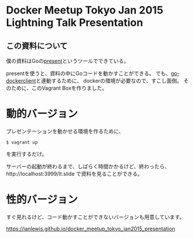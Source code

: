 #  Docker Meetup Tokyo Jan 2015 Lightning Talk Presentation

## この資料について

僕の資料はGoの[present](https://godoc.org/golang.org/x/tools/cmd/present)というツールでできている。

presentを使うと、資料の中にGoコードを動かすことができる。 
でも、[go-dockerclient](https://github.com/fsouza/go-dockerclient/)と連動するために、
dockerの環境が必要なので、すこし面倒。 そのために、このVagrant Boxを作りました。

# 動的バージョン

プレゼンテーションを動かせる環境を作るために、

    $ vagrant up

を実行するだけ。

サーバーの起動が終わるまで、しばらく時間かかるけど、終わったら、
http://localhost:3999/lt.slide で資料を見ることができる。

# 性的バージョン

すぐ見れるけど、コード動かすことができないバージョンも用意しています。

https://ianlewis.github.io/docker_meetup_tokyo_jan2015_presentation
